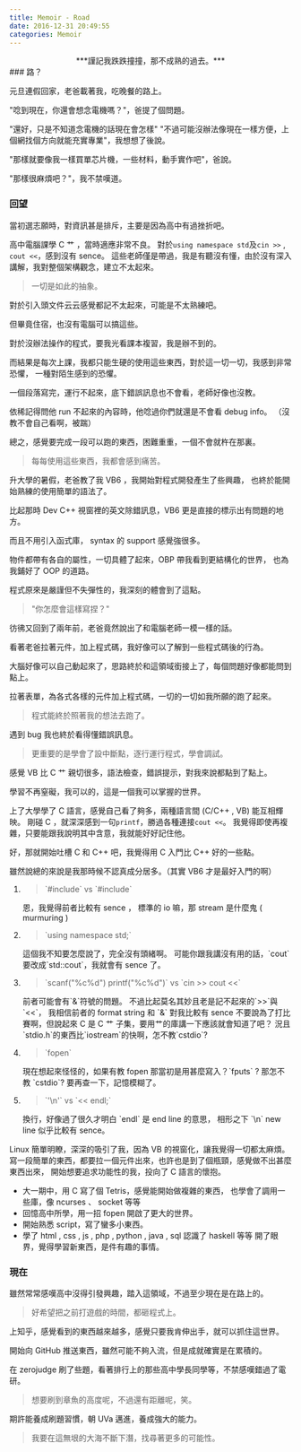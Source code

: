 ```yaml
---
title: Memoir - Road
date: 2016-12-31 20:49:55
categories: Memoir
---
```


<center>
***謹記我跌跌撞撞，那不成熟的過去。***
</center>
<!-- more -->
### 路？

元旦連假回家，老爸載著我，吃晚餐的路上。

"唸到現在，你還會想念電機嗎？"，爸提了個問題。

"還好，只是不知道念電機的話現在會怎樣"
"不過可能沒辦法像現在一樣方便，上個網找個方向就能充實專業"，我想想了後說。

"那樣就要像我一樣買單芯片機，一些材料，動手實作吧"，爸說。

"那樣很麻煩吧？"，我不禁嘆道。

### 回望

當初選志願時，對資訊甚是排斥，主要是因為高中有過挫折吧。

高中電腦課學 C 艹 ，當時適應非常不良。
對於`using namespace std`及`cin >>` , `cout <<`，感到沒有 sence。
這些老師僅是帶過，我是有聽沒有懂，由於沒有深入講解，我對整個架構觀念，建立不太起來。

> 一切是如此的抽象。

對於引入頭文件云云感覺都記不太起來，可能是不太熟練吧。

但畢竟住宿，也沒有電腦可以搞這些。

對於沒辦法操作的程式，要我光看課本複習，我是辦不到的。

而結果是每次上課，我都只能生硬的使用這些東西，對於這一切一切，我感到非常恐懼，
一種對陌生感到的恐懼。

一個段落寫完，運行不起來，底下錯誤訊息也不會看，老師好像也沒教。

依稀記得問他 run 不起來的內容時，他唸過你們就還是不會看 debug info。
（沒教不會自己看啊，被踹）

總之，感覺要完成一段可以跑的東西，困難重重，一個不會就杵在那裏。

> 每每使用這些東西，我都會感到痛苦。

升大學的暑假，老爸教了我 VB6 ，我開始對程式開發產生了些興趣，
也終於能開始熟練的使用簡單的語法了。

比起那時 Dev C++ 視窗裡的英文除錯訊息，VB6 更是直接的標示出有問題的地方。

而且不用引入函式庫， syntax 的 support 感覺強很多。

物件都帶有各自的屬性，一切具體了起來，OBP 帶我看到更結構化的世界，
也為我鋪好了 OOP 的道路。

程式原來是嚴謹但不失彈性的，我深刻的體會到了這點。

> "你怎麼會這樣寫捏？"

彷彿又回到了兩年前，老爸竟然說出了和電腦老師一模一樣的話。

看著老爸拉著元件，加上程式碼，我好像可以了解到一些程式碼後的行為。

大腦好像可以自己動起來了，思路終於和這領域銜接上了，每個問題好像都能問到點上。

拉著表單，為各式各樣的元件加上程式碼，一切的一切如我所願的跑了起來。

> 程式能終於照著我的想法去跑了。

遇到 bug 我也終於看得懂錯誤訊息。

> 更重要的是學會了設中斷點，逐行運行程式，學會調試。

感覺 VB 比 C 艹 親切很多，語法檢查，錯誤提示，對我來說都點到了點上。

學習不再窒礙，我可以的，這是一個我可以掌握的世界。

上了大學學了 C 語言，感覺自己看了夠多，兩種語言間 (C/C++ , VB) 能互相輝映。
剛碰 C ，就深深感到一句`printf`，勝過各種連接`cout <<`。
我覺得即使再複雜，只要能跟我說明其中含意，我就能好好記住他。

好，那就開始吐槽 C 和 C++ 吧，我覺得用 C 入門比 C++ 好的一些點。

雖然說總的來說是我那時候不認真成分居多。（其實 VB6 才是最好入門的啊）
<ol>
<li>
<blockquote>`#include<stdio.h>` vs `#include<iostream>`</blockquote>
恩，我覺得前者比較有 sence ， 標準的 io 嘛，那 stream 是什麼鬼 ( murmuring )
</li>
<li>
<blockquote>`using namespace std;`</blockquote>
這個我不知要怎麼說了，完全沒有頭緒啊。
可能你跟我講沒有用的話，`cout`要改成`std::cout`，我就會有 sence 了。
</li>
<li>
<blockquote>`scanf("%c%d") printf("%c%d")` vs `cin >> cout <<`</blockquote>
前者可能會有`&`符號的問題。
不過比起莫名其妙且老是記不起來的`>>`與`<<`，
我相信前者的 format string 和 `&` 對我比較有 sence
不要說為了打比賽啊，但說起來 C 是 C 艹 子集，要用艹的庫講一下應該就會知道了吧？
況且`stdio.h`的東西比`iostream`的快啊，怎不教`cstdio`?
</li>
<li>
<blockquote>`fopen` </blockquote>
現在想起來怪怪的，如果有教 fopen 那當初是用甚麼寫入？`fputs` ? 那怎不教 `cstdio`?
要再查一下，記憶模糊了。
</li>
<li>
<blockquote>`'\n'` vs `<< endl;`</blockquote>
換行，好像過了很久才明白 `endl` 是 end line 的意思，
相形之下 `\n` new line 似乎比較有 sence。
</li>
</ol>

Linux 簡單明瞭，深深的吸引了我，因為 VB 的視窗化，讓我覺得一切都太麻煩。
寫一段簡單的東西，都要拉一個元件出來，也許也是到了個瓶頸，感覺做不出甚麼東西出來，
開始想要追求功能性的我，投向了 C 語言的懷抱。

* 大一期中，用 C 寫了個 Tetris，感覺能開始做複雜的東西，
也學會了調用一些庫，像 ncurses 、 socket 等等
* 回憶高中所學，用一招 fopen 開啟了更大的世界。
* 開始熟悉 script，寫了蠻多小東西。
* 學了 html , css , js , php , python , java , sql 認識了 haskell 等等
  開了眼界，覺得學習新東西，是件有趣的事情。

### 現在

雖然常常感嘆高中沒得引發興趣，踏入這領域，不過至少現在是在路上的。
> 好希望把之前打遊戲的時間，都砸程式上。

上知乎，感覺看到的東西越來越多，感覺只要我肯伸出手，就可以抓住這世界。

開始向 GitHub 推送東西，雖然可能不夠入流，但是成就確實是在累積的。

在 zerojudge 刷了些題，看著排行上的那些高中學長同學等，不禁感嘆錯過了電研。

> 想要刷到章魚的高度呢，不過還有距離呢，笑。

期許能養成刷題習慣，朝 UVa 邁進，養成強大的能力。

> 我要在這無垠的大海不斷下潛，找尋著更多的可能性。
